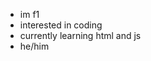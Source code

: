 - im f1
- interested in coding
- currently learning html and js
- he/him

<!---
imtherealF1/imtherealF1 is a ✨ special ✨ repository because its `README.md` (this file) appears on your GitHub profile.
You can click the Preview link to take a look at your changes.
--->
